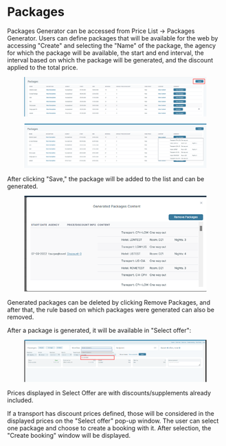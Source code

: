 # Packages

Packages Generator can be accessed from Price List -> Packages Generator. Users can define packages that will be available for the web by accessing "Create" and selecting the "Name" of the package, the agency for which the package will be available, the start and end interval, the interval based on which the package will be generated, and the discount applied to the total price.

<figure><img src="../../../.gitbook/assets/image (4) (1) (1) (1) (1) (1) (1) (1) (1) (1) (1).png" alt=""><figcaption></figcaption></figure>

<figure><img src="../../../.gitbook/assets/image (5) (1) (1) (1) (1) (1) (1) (1) (1) (1) (1).png" alt=""><figcaption></figcaption></figure>

After clicking "Save," the package will be added to the list and can be generated.

<figure><img src="../../../.gitbook/assets/image (6) (2).png" alt=""><figcaption></figcaption></figure>

Generated packages can be deleted by clicking Remove Packages, and after that, the rule based on which packages were generated can also be removed.

After a package is generated, it will be available in "Select offer":

<figure><img src="../../../.gitbook/assets/image (7) (2).png" alt=""><figcaption></figcaption></figure>

Prices displayed in Select Offer are with discounts/supplements already included.

If a transport has discount prices defined, those will be considered in the displayed prices on the "Select offer" pop-up window. The user can select one package and choose to create a booking with it. After selection, the "Create booking" window will be displayed.
